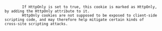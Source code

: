
			If HttpOnly is set to true, this cookie is marked as HttpOnly, by adding the HttpOnly attribute to it.
			HttpOnly cookies are not supposed to be exposed to client-side scripting code, and may therefore help mitigate certain kinds of cross-site scripting attacks.
			